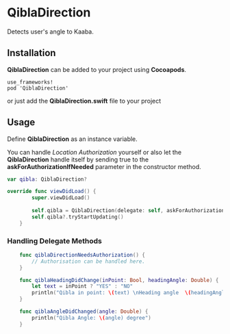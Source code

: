 # QiblaDirection
Detects user's angle to Kaaba. 

## Installation

**QiblaDirection** can be added to your project using **Cocoapods**.  

```
use_frameworks!
pod 'QiblaDirection'
```

or just add the **QiblaDirection.swift** file to your project

## Usage

Define **QiblaDirection** as an instance variable. 

You can handle *Location Authorization* yourself or also let the **QiblaDirection** handle itself by sending true to the **askForAuthorizationIfNeeded** parameter in the constructor method. 

```swift
var qibla: QiblaDirection?

override func viewDidLoad() {
		super.viewDidLoad()
		
		self.qibla = QiblaDirection(delegate: self, askForAuthorizationIfNeeded: true)
		self.qibla?.tryStartUpdating()
	}
```

### Handling Delegate Methods

```swift
	func qiblaDirectionNeedsAuthorization() {
		// Authorisation can be handled here.
	}

	func qiblaHeadingDidChange(inPoint: Bool, headingAngle: Double) {
		let text = inPoint ? "YES" : "NO"
		println("Qibla in point: \(text) \nHeading angle  \(headingAngle) degree")
	}

	func qiblaAngleDidChanged(angle: Double) {
		println("Qibla Angle: \(angle) degree")
	}
```



